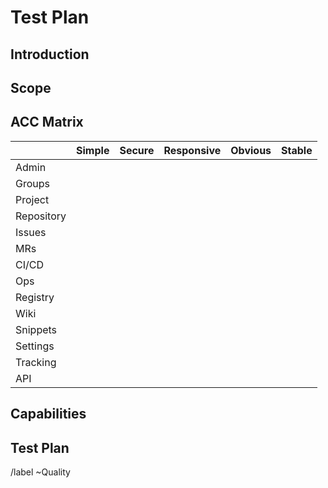 # Test Plan

<!-- This issue outlines testing activities related to a particular issue or epic.

[Here is an example test plan](https://gitlab.com/gitlab-org/gitlab-ce/issues/50353)

This and other comments should be removed as you write the plan -->

## Introduction

<!-- Briefly outline what is being tested

Mention the issue(s) this test plan is related to -->

## Scope

<!-- State any limits on aspects of the feature being tested
Outline the types of data to be included
Outline the types of tests to be performed (functional, security, performance,
database, automated, etc) -->

## ACC Matrix

<!-- Use the matrix below as a template to identify the Attributes, Components, and
Capabilities relevant to the scope of this test plan. Add or remove Attributes
and Components as required and list Capabilities in the next section

Attributes (columns) are adverbs or adjectives that describe (at a high level)
the qualities testing is meant to ensure Components have.

Components (rows) are nouns that define major parts of the product being tested.

Capabilities link Attributes and Components. They are what your product needs to
do to make sure a Component fulfills an Attribute

For more information see the [Google Testing Blog article about the 10 minute
test plan](https://testing.googleblog.com/2011/09/10-minute-test-plan.html) and
[this wiki page from an open-source tool that implements the ACC
model](https://code.google.com/archive/p/test-analytics/wikis/AccExplained.wiki). -->

|            | Simple | Secure | Responsive | Obvious | Stable |
|------------|:------:|:------:|:----------:|:-------:|:------:|
| Admin      |        |        |            |         |        |
| Groups     |        |        |            |         |        |
| Project    |        |        |            |         |        |
| Repository |        |        |            |         |        |
| Issues     |        |        |            |         |        |
| MRs        |        |        |            |         |        |
| CI/CD      |        |        |            |         |        |
| Ops        |        |        |            |         |        |
| Registry   |        |        |            |         |        |
| Wiki       |        |        |            |         |        |
| Snippets   |        |        |            |         |        |
| Settings   |        |        |            |         |        |
| Tracking   |        |        |            |         |        |
| API        |        |        |            |         |        |

## Capabilities

<!-- Use the ACC matrix above to help you identify Capabilities at each relevant
intersection of Components and Attributes.

Some features might be simple enough that they only involve one Component, while
more complex features could involve multiple or even all.

Example (from https://gitlab.com/gitlab-org/gitlab-ce/issues/50353):
* Respository is
  * Simple
    * It's easy to select the desired file template
    * It doesn't require unnecessary actions to save the change
    * It's easy to undo the change after selecting a template
  * Responsive
    * The list of templates can be restricted to allow a user to find a specific template among many
    * Once a template is selected the file content updates quickly and smoothly
-->

## Test Plan

<!-- If the scope is small enough you may not need to write a list of tests to
perform. It might be enough to use the Capabilities to guide your testing.

If the feature is more complex, especially if it involves multiple Components,
briefly outline a set of tests here. When identifying tests to perform be sure
to consider risk. Note inherent/known levels of risk so that testing can focus
on high risk areas first.

New end-to-end and integration tests (Selenium and API) should be added to the
[Test Coverage sheet](https://docs.google.com/spreadsheets/d/1RlLfXGboJmNVIPP9jgFV5sXIACGfdcFq1tKd7xnlb74/)

Please note if automated tests already exist.

When adding new automated tests, please keep [testing levels](https://docs.gitlab.com/ce/development/testing_guide/testing_levels.html)
in mind.
-->

/label ~Quality